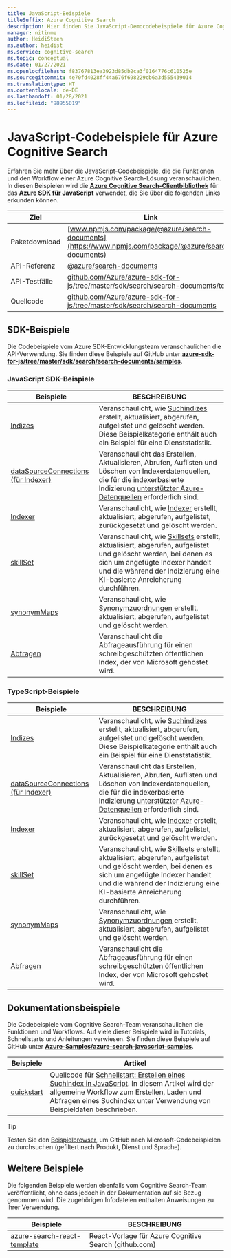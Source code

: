 ```yaml
---
title: JavaScript-Beispiele
titleSuffix: Azure Cognitive Search
description: Hier finden Sie JavaScript-Democodebeispiele für Azure Cognitive Search, für die das Azure .NET SDK für JavaScript verwendet wird.
manager: nitinme
author: HeidiSteen
ms.author: heidist
ms.service: cognitive-search
ms.topic: conceptual
ms.date: 01/27/2021
ms.openlocfilehash: f83767813ea3923d85db2ca3f0164776c610525e
ms.sourcegitcommit: 4e70fd4028ff44a676f698229cb6a3d555439014
ms.translationtype: HT
ms.contentlocale: de-DE
ms.lasthandoff: 01/28/2021
ms.locfileid: "98955019"
---
```

# <a name="javascript-code-samples-for-azure-cognitive-search"></a>JavaScript-Codebeispiele für Azure Cognitive Search

Erfahren Sie mehr über die JavaScript-Codebeispiele, die die Funktionen und den Workflow einer Azure Cognitive Search-Lösung veranschaulichen. In diesen Beispielen wird die [**Azure Cognitive Search-Clientbibliothek**](/javascript/api/overview/azure/search-documents-readme) für das [**Azure SDK für JavaScript**](/azure/developer/javascript/) verwendet, die Sie über die folgenden Links erkunden können.

| Ziel | Link |
|--------|------|
| Paketdownload | [www.npmjs.com/package/@azure/search-documents](https://www.npmjs.com/package/@azure/search-documents) |
| API-Referenz | [@azure/search-documents](/javascript/api/@azure/search-documents/)  |
| API-Testfälle | [github.com/Azure/azure-sdk-for-js/tree/master/sdk/search/search-documents/test](https://github.com/Azure/azure-sdk-for-js/tree/master/sdk/search/search-documents/test) |
| Quellcode | [github.com/Azure/azure-sdk-for-js/tree/master/sdk/search/search-documents](https://github.com/Azure/azure-sdk-for-js/tree/master/sdk/search/search-documents)  |

## <a name="sdk-samples"></a>SDK-Beispiele

Die Codebeispiele vom Azure SDK-Entwicklungsteam veranschaulichen die API-Verwendung. Sie finden diese Beispiele auf GitHub unter [**azure-sdk-for-js/tree/master/sdk/search/search-documents/samples**](https://github.com/Azure/azure-sdk-for-js/tree/master/sdk/search/search-documents/samples).

### <a name="javascript-sdk-samples"></a>JavaScript SDK-Beispiele

| Beispiele | BESCHREIBUNG |
|---------|-------------|
| [Indizes](https://github.com/Azure/azure-sdk-for-js/tree/master/sdk/search/search-documents/samples/javascript/src/indexes) | Veranschaulicht, wie [Suchindizes](search-what-is-an-index.md) erstellt, aktualisiert, abgerufen, aufgelistet und gelöscht werden. Diese Beispielkategorie enthält auch ein Beispiel für eine Dienststatistik. |
| [dataSourceConnections (für Indexer)](https://github.com/Azure/azure-sdk-for-js/tree/master/sdk/search/search-documents/samples/javascript/src/dataSourceConnections) | Veranschaulicht das Erstellen, Aktualisieren, Abrufen, Auflisten und Löschen von Indexerdatenquellen, die für die indexerbasierte Indizierung [unterstützter Azure-Datenquellen](search-indexer-overview.md#supported-data-sources) erforderlich sind. |
| [Indexer](https://github.com/Azure/azure-sdk-for-js/tree/master/sdk/search/search-documents/samples/javascript/src/indexers) |  Veranschaulicht, wie [Indexer](search-indexer-overview.md) erstellt, aktualisiert, abgerufen, aufgelistet, zurückgesetzt und gelöscht werden.|
| [skillSet](https://github.com/Azure/azure-sdk-for-js/tree/master/sdk/search/search-documents/samples/javascript/src/skillSets) |   Veranschaulicht, wie [Skillsets](cognitive-search-working-with-skillsets.md) erstellt, aktualisiert, abgerufen, aufgelistet und gelöscht werden, bei denen es sich um angefügte Indexer handelt und die während der Indizierung eine KI-basierte Anreicherung durchführen. |
| [synonymMaps](https://github.com/Azure/azure-sdk-for-js/tree/master/sdk/search/search-documents/samples/javascript/src/synonymMaps) | Veranschaulicht, wie [Synonymzuordnungen](search-synonyms.md) erstellt, aktualisiert, abgerufen, aufgelistet und gelöscht werden.  |
| [Abfragen](https://github.com/Azure/azure-sdk-for-js/blob/master/sdk/search/search-documents/samples/javascript/src/readonlyQuery.js) | Veranschaulicht die Abfrageausführung für einen schreibgeschützten öffentlichen Index, der von Microsoft gehostet wird.  |

### <a name="typescript-samples"></a>TypeScript-Beispiele

| Beispiele | BESCHREIBUNG |
|---------|-------------|
| [Indizes](https://github.com/Azure/azure-sdk-for-js/tree/master/sdk/search/search-documents/samples/typescript/src/indexes) | Veranschaulicht, wie [Suchindizes](search-what-is-an-index.md) erstellt, aktualisiert, abgerufen, aufgelistet und gelöscht werden. Diese Beispielkategorie enthält auch ein Beispiel für eine Dienststatistik. |
| [dataSourceConnections (für Indexer)](https://github.com/Azure/azure-sdk-for-js/tree/master/sdk/search/search-documents/samples/typescript/src/dataSourceConnections) | Veranschaulicht das Erstellen, Aktualisieren, Abrufen, Auflisten und Löschen von Indexerdatenquellen, die für die indexerbasierte Indizierung [unterstützter Azure-Datenquellen](search-indexer-overview.md#supported-data-sources) erforderlich sind. |
| [Indexer](https://github.com/Azure/azure-sdk-for-js/tree/master/sdk/search/search-documents/samples/typescript/src/indexers) |  Veranschaulicht, wie [Indexer](search-indexer-overview.md) erstellt, aktualisiert, abgerufen, aufgelistet, zurückgesetzt und gelöscht werden.|
| [skillSet](https://github.com/Azure/azure-sdk-for-js/tree/master/sdk/search/search-documents/samples/typescript/src/skillSets) |   Veranschaulicht, wie [Skillsets](cognitive-search-working-with-skillsets.md) erstellt, aktualisiert, abgerufen, aufgelistet und gelöscht werden, bei denen es sich um angefügte Indexer handelt und die während der Indizierung eine KI-basierte Anreicherung durchführen. |
| [synonymMaps](https://github.com/Azure/azure-sdk-for-js/tree/master/sdk/search/search-documents/samples/typescript/src/synonymMaps) | Veranschaulicht, wie [Synonymzuordnungen](search-synonyms.md) erstellt, aktualisiert, abgerufen, aufgelistet und gelöscht werden.  |
| [Abfragen](https://github.com/Azure/azure-sdk-for-js/blob/master/sdk/search/search-documents/samples/typescript/src/readonlyQuery.ts) | Veranschaulicht die Abfrageausführung für einen schreibgeschützten öffentlichen Index, der von Microsoft gehostet wird.  |

## <a name="doc-samples"></a>Dokumentationsbeispiele

Die Codebeispiele vom Cognitive Search-Team veranschaulichen die Funktionen und Workflows. Auf viele dieser Beispiele wird in Tutorials, Schnellstarts und Anleitungen verwiesen. Sie finden diese Beispiele auf GitHub unter [**Azure-Samples/azure-search-javascript-samples**](https://github.com/Azure-Samples/azure-search-javascript-samples).

| Beispiele | Artikel |
|---------|---------|
| [quickstart](https://github.com/Azure-Samples/azure-search-javascript-samples/tree/master/quickstart/v11) | Quellcode für [Schnellstart: Erstellen eines Suchindex in JavaScript](search-get-started-javascript.md). In diesem Artikel wird der allgemeine Workflow zum Erstellen, Laden und Abfragen eines Suchindex unter Verwendung von Beispieldaten beschrieben. |

> [!Tip]
> Testen Sie den [Beispielbrowser](/samples/browse/?languages=javascript&products=azure-cognitive-search), um GitHub nach Microsoft-Codebeispielen zu durchsuchen (gefiltert nach Produkt, Dienst und Sprache).

## <a name="other-samples"></a>Weitere Beispiele

Die folgenden Beispiele werden ebenfalls vom Cognitive Search-Team veröffentlicht, ohne dass jedoch in der Dokumentation auf sie Bezug genommen wird. Die zugehörigen Infodateien enthalten Anweisungen zu ihrer Verwendung.

| Beispiele | BESCHREIBUNG |
|---------|-------------|
| [azure-search-react-template](https://github.com/dereklegenzoff/azure-search-react-template) | React-Vorlage für Azure Cognitive Search (github.com) |